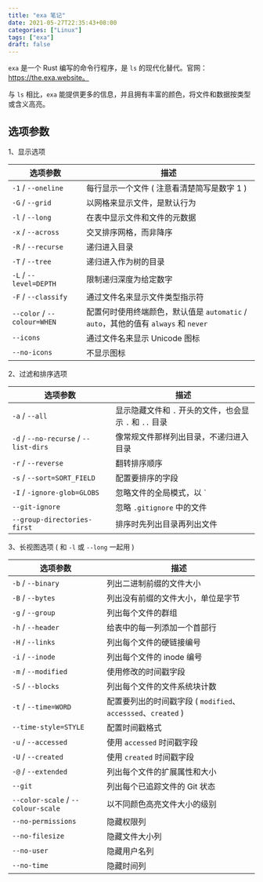 ```yaml
---
title: "exa 笔记"
date: 2021-05-27T22:35:43+08:00
categories: ["Linux"]
tags: ["exa"]
draft: false
---
```


`exa` 是一个 Rust 编写的命令行程序，是 `ls` 的现代化替代。官网：https://the.exa.website。

与 `ls` 相比，`exa` 能提供更多的信息，并且拥有丰富的颜色，将文件和数据按类型或含义高亮。

<!--more-->

## 选项参数

1、显示选项

| 选项参数                    | 描述                                                         |
| --------------------------- | ------------------------------------------------------------ |
| `-1` / `--oneline`          | 每行显示一个文件 ( 注意看清楚简写是数字 1 ) |
| `-G` / `--grid`             | 以网格来显示文件，是默认行为                                 |
| `-l` / `--long`             | 在表中显示文件和文件的元数据                                 |
| `-x` / `--across`           | 交叉排序网格，而非降序                                       |
| `-R` / `--recurse`          | 递归进入目录                                                 |
| `-T` / `--tree`             | 递归进入作为树的目录                                         |
| `-L` / `--level=DEPTH`      | 限制递归深度为给定数字                                       |
| `-F` / `--classify`         | 通过文件名来显示文件类型指示符                               |
| `--color` / `--colour=WHEN` | 配置何时使用终端颜色，默认值是 `automatic` / `auto`，其他的值有 `always` 和 `never` |
| `--icons`                   | 通过文件名来显示 Unicode 图标                                |
| `--no-icons`                | 不显示图标                                                   |

2、过滤和排序选项

| 选项参数                              | 描述                                                     |
| ------------------------------------- | -------------------------------------------------------- |
| `-a` / `--all`                        | 显示隐藏文件和 `.` 开头的文件，也会显示 `.` 和 `..` 目录 |
| `-d` / `--no-recurse` / `--list-dirs` | 像常规文件那样列出目录，不递归进入目录                   |
| `-r` / `--reverse`                    | 翻转排序顺序                                             |
| `-s` / `--sort=SORT_FIELD`            | 配置要排序的字段                                         |
| `-I` / `-ignore-glob=GLOBS`           | 忽略文件的全局模式，以 `|` 分隔多个文件                  |
| `--git-ignore`                        | 忽略 `.gitignore` 中的文件                               |
| `--group-directories-first`           | 排序时先列出目录再列出文件                               |

3、长视图选项 ( 和 `-l` 或 `--long` 一起用 )

| 选项参数                           | 描述                                                         |
| ---------------------------------- | ------------------------------------------------------------ |
| `-b` / `--binary`                  | 列出二进制前缀的文件大小                                     |
| `-B` / `--bytes`                   | 列出没有前缀的文件大小，单位是字节                           |
| `-g` / `--group`                   | 列出每个文件的群组                                           |
| `-h` / `--header`                  | 给表中的每一列添加一个首部行                                 |
| `-H` / `--links`                   | 列出每个文件的硬链接编号                                     |
| `-i` / `--inode`                   | 列出每个文件的 inode 编号                                    |
| `-m` / `--modified`                | 使用修改的时间戳字段                                         |
| `-S` / `--blocks`                  | 列出每个文件的文件系统块计数                                 |
| `-t` / `--time=WORD`               | 配置要列出的时间戳字段 ( `modified`、`accesssed`、`created` ) |
| `--time-style=STYLE`               | 配置时间戳格式                                               |
| `-u` / `--accessed`                | 使用 `accessed` 时间戳字段                                   |
| `-U` / `--created`                 | 使用 `created` 时间戳字段                                    |
| `-@` / `--extended`                | 列出每个文件的扩展属性和大小                                 |
| `--git`                            | 列出每个已追踪文件的 Git 状态                                |
| `--color-scale` / `--colour-scale` | 以不同颜色高亮文件大小的级别                                 |
| `--no-permissions`                 | 隐藏权限列                                                   |
| `--no-filesize`                    | 隐藏文件大小列                                               |
| `--no-user`                        | 隐藏用户名列                                                 |
| `--no-time`                        | 隐藏时间列                                                   |
